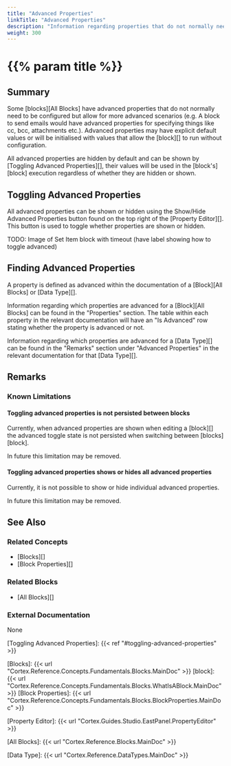 ```yaml
---
title: "Advanced Properties"
linkTitle: "Advanced Properties"
description: "Information regarding properties that do not normally need to be configured but allow for more advanced scenarios."
weight: 300
---
```


# {{% param title %}}

## Summary

Some [blocks][All Blocks] have advanced properties that do not normally need to be configured but allow for more advanced scenarios (e.g. A block to send emails would have advanced properties for specifying things like cc, bcc, attachments etc.). Advanced properties may have explicit default values or will be initialised with values that allow the [block][] to run without configuration.

All advanced properties are hidden by default and can be shown by [Toggling Advanced Properties][], their values will be used in the [block's][block] execution regardless of whether they are hidden or shown.

## Toggling Advanced Properties

All advanced properties can be shown or hidden using the Show/Hide Advanced Properties button found on the top right of the [Property Editor][]. This button is used to toggle whether properties are shown or hidden.

TODO: Image of Set Item block with timeout (have label showing how to toggle advanced)

## Finding Advanced Properties

A property is defined as advanced within the documentation of a [Block][All Blocks] or [Data Type][].

Information regarding which properties are advanced for a [Block][All Blocks] can be found in the "Properties" section. The table within each property in the relevant documentation will have an "Is Advanced" row stating whether the property is advanced or not.

Information regarding which properties are advanced for a [Data Type][] can be found in the "Remarks" section under "Advanced Properties" in the relevant documentation for that [Data Type][].

## Remarks

### Known Limitations

#### Toggling advanced properties is not persisted between blocks

Currently, when advanced properties are shown when editing a [block][] the advanced toggle state is not persisted when switching between [blocks][block].

In future this limitation may be removed.

#### Toggling advanced properties shows or hides all advanced properties

Currently, it is not possible to show or hide individual advanced properties.

In future this limitation may be removed.

## See Also

### Related Concepts

- [Blocks][]
- [Block Properties][]

### Related Blocks

- [All Blocks][]

### External Documentation

None

[Toggling Advanced Properties]: {{< ref "#toggling-advanced-properties" >}}

[Blocks]: {{< url "Cortex.Reference.Concepts.Fundamentals.Blocks.MainDoc" >}}
[block]: {{< url "Cortex.Reference.Concepts.Fundamentals.Blocks.WhatIsABlock.MainDoc" >}}
[Block Properties]: {{< url "Cortex.Reference.Concepts.Fundamentals.Blocks.BlockProperties.MainDoc" >}}

[Property Editor]: {{< url "Cortex.Guides.Studio.EastPanel.PropertyEditor" >}}

[All Blocks]: {{< url "Cortex.Reference.Blocks.MainDoc" >}}

[Data Type]: {{< url "Cortex.Reference.DataTypes.MainDoc" >}}
